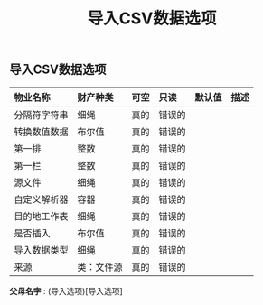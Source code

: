 ﻿---
title: 导入CSV数据选项
second_title: Aspose.Cells Cloud Documen
type: docs
url: /zh/specification/model/importcsvdataoption/
description: Aspose.Cells 云模型规范：ImportCSVDataOption。轻松处理 Excel 和其他电子表格文档，具有打开、生成、编辑、拆分、合并、比较和转换等功能
weight: 50
---
## **导入CSV数据选项**

 

|物业名称|财产种类|可空|只读|默认值|描述|
|:- |:- |:- |:- |:- |:- |
|分隔符字符串|细绳|真的|错误的|||
|转换数值数据|布尔值|真的|错误的|||
|第一排|整数|真的|错误的|||
|第一栏|整数|真的|错误的|||
|源文件|细绳|真的|错误的|||
|自定义解析器|容器|真的|错误的|||
|目的地工作表|细绳|真的|错误的|||
|是否插入|布尔值|真的|错误的|||
|导入数据类型|细绳|真的|错误的|||
|来源|类：文件源|真的|错误的|||

**父母名字** : (导入选项)[导入选项]